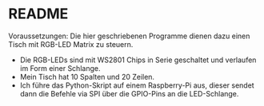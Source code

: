 # README #

Voraussetzungen: 
Die hier geschriebenen Programme dienen dazu einen Tisch mit RGB-LED Matrix zu steuern.
- Die RGB-LEDs sind mit WS2801 Chips in Serie geschaltet und verlaufen im Form einer Schlange.
- Mein Tisch hat 10 Spalten und 20 Zeilen.
- Ich führe das Python-Skript auf einem Raspberry-Pi aus, dieser sendet dann die Befehle via SPI über die GPIO-Pins an die LED-Schlange.
